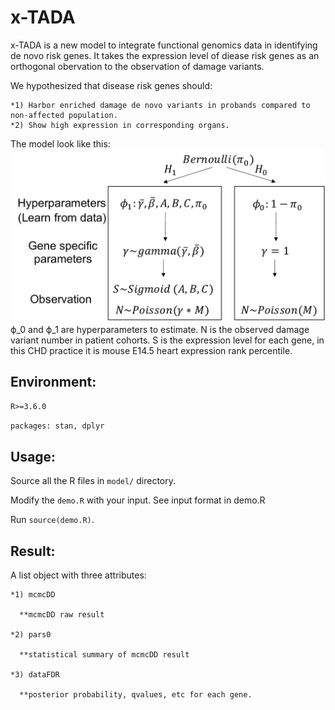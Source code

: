 # x-TADA
x-TADA is a new model to integrate functional genomics data in identifying de novo risk genes.
It takes the expression level of diease risk genes as an orthogonal obervation to the observation of damage variants. 

  We hypothesized that disease risk genes should:
  
    *1)	Harbor enriched damage de novo variants in probands compared to non-affected population. 
    *2)	Show high expression in corresponding organs.
  The model look like this:
  <img src="https://github.com/ShenLab/x-TADA/blob/master/x-TADA.model.pdf?raw=true">
ϕ_0 and ϕ_1 are hyperparameters to estimate. N is the observed damage variant number in patient cohorts. S is the expression level for each gene, in this CHD practice it is mouse E14.5 heart expression rank percentile.

## Environment:
  
  `R>=3.6.0`
  
  `packages: stan, dplyr`

## Usage:

  Source all the R files in `model/` directory.
  
  Modify the `demo.R` with your input. See input format in demo.R
  
  Run `source(demo.R)`.
  
## Result:
  
  A list object with three attributes:
  
    *1) mcmcDD
  
      **mcmcDD raw result
  
    *2) pars0
  
      **statistical summary of mcmcDD result
  
    *3) dataFDR
  
      **posterior probability, qvalues, etc for each gene.
  
